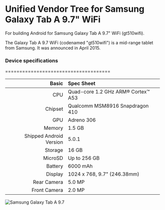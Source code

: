 # Unified Vendor Tree for Samsung Galaxy Tab A 9.7" WiFi

For building Android for Samsung Galaxy Tab A 9.7" WiFi (gt510wifi).

The Galaxy Tab A 9.7 WiFi (codenamed "gt510wifi") is a mid-range tablet from Samsung. It was announced in April 2015.

### Device specifications
=====================================

Basic   | Spec Sheet
-------:|:-------------------------
CPU     | Quad-core 1.2 GHz ARM® Cortex™ A53
Chipset | Qualcomm MSM8916 Snapdragon 410
GPU     | Adreno 306
Memory  | 1.5 GB
Shipped Android Version | 5.0.1
Storage | 16 GB
MicroSD | Up to 256 GB
Battery | 6000 mAh
Display | 1024 x 768, 9.7" (246.38mm)
Rear Camera  | 5.0 MP
Front Camera | 2.0 MP

![Samsung Galaxy Tab A 9.7](https://live.staticflickr.com/65535/47757116531_f076a483ff_c.jpg "Samsung Galaxy Tab A 9.7")
